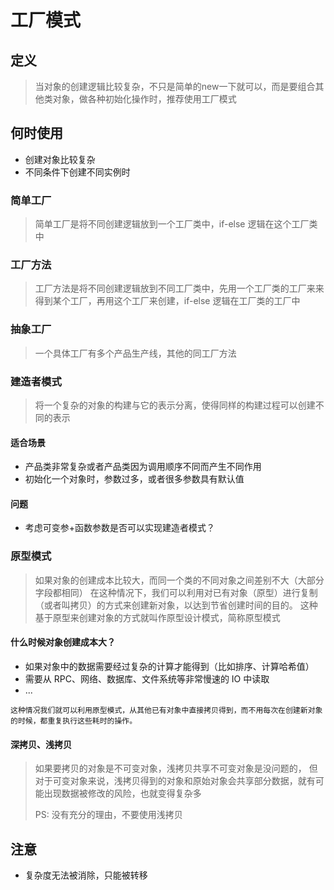 # 工厂模式

## 定义
> 当对象的创建逻辑比较复杂，不只是简单的new一下就可以，而是要组合其他类对象，做各种初始化操作时，推荐使用工厂模式

## 何时使用
* 创建对象比较复杂
* 不同条件下创建不同实例时

### 简单工厂
> 简单工厂是将不同创建逻辑放到一个工厂类中，if-else 逻辑在这个工厂类中

### 工厂方法
> 工厂方法是将不同创建逻辑放到不同工厂类中，先用一个工厂类的工厂来来得到某个工厂，再用这个工厂来创建，if-else 逻辑在工厂类的工厂中

### 抽象工厂
> 一个具体工厂有多个产品生产线，其他的同工厂方法

### 建造者模式
> 将一个复杂的对象的构建与它的表示分离，使得同样的构建过程可以创建不同的表示

#### 适合场景
* 产品类非常复杂或者产品类因为调用顺序不同而产生不同作用
* 初始化一个对象时，参数过多，或者很多参数具有默认值

#### 问题
* 考虑可变参+函数参数是否可以实现建造者模式？

### 原型模式
> 如果对象的创建成本比较大，而同一个类的不同对象之间差别不大（大部分字段都相同）
> 在这种情况下，我们可以利用对已有对象（原型）进行复制（或者叫拷贝）的方式来创建新对象，以达到节省创建时间的目的。
> 这种基于原型来创建对象的方式就叫作原型设计模式，简称原型模式

#### 什么时候对象创建成本大？
* 如果对象中的数据需要经过复杂的计算才能得到（比如排序、计算哈希值）
* 需要从 RPC、网络、数据库、文件系统等非常慢速的 IO 中读取
* ...

```这种情况我们就可以利用原型模式，从其他已有对象中直接拷贝得到，而不用每次在创建新对象的时候，都重复执行这些耗时的操作。```

#### 深拷贝、浅拷贝
> 如果要拷贝的对象是不可变对象，浅拷贝共享不可变对象是没问题的，
> 但对于可变对象来说，浅拷贝得到的对象和原始对象会共享部分数据，就有可能出现数据被修改的风险，也就变得复杂多
>
> PS: 没有充分的理由，不要使用浅拷贝

## 注意
* 复杂度无法被消除，只能被转移